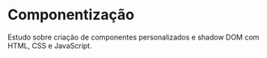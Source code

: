 # Componentização
Estudo sobre criação de componentes personalizados e shadow DOM com HTML, CSS e JavaScript.